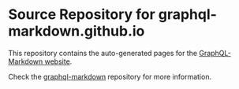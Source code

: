 # Source Repository for graphql-markdown.github.io

This repository contains the auto-generated pages for the [GraphQL-Markdown website](graphql-markdown.github.io).

Check the [graphql-markdown](https://github.com/graphql-markdown/graphql-markdown) repository for more information.
